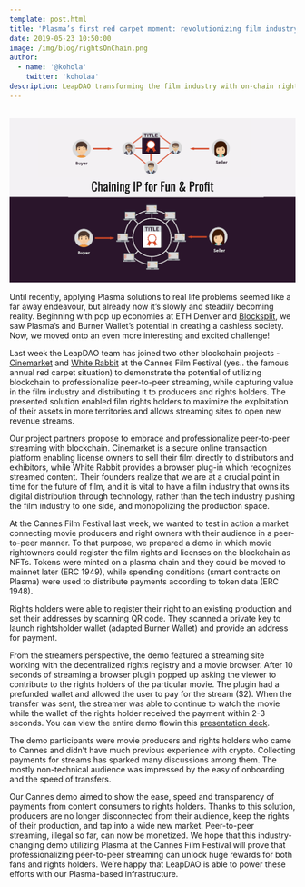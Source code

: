 ```yaml
---
template: post.html
title: 'Plasma’s first red carpet moment: revolutionizing film industry in Cannes'
date: 2019-05-23 10:50:00
image: /img/blog/rightsOnChain.png
author:
  - name: '@kohola'
    twitter: 'koholaa'
description: LeapDAO transforming the film industry with on-chain rights management.
---
```


<br>

<img src="/img/blog/rightsOnChain.png" alt="Rights Management on Chain">

Until recently, applying Plasma solutions to real life problems seemed like a far away endeavour, but already now it’s slowly and steadily becoming reality. Beginning with pop up economies at ETH Denver and [Blocksplit](https://leapdao.org/blog/SunDAI-power-Blocksplit-2019/), we saw Plasma’s and Burner Wallet’s potential in creating a cashless society. Now, we moved onto an even more interesting and excited challenge! 

Last week the LeapDAO team has joined two other blockchain projects - [Cinemarket](https://www.cinemarket.io/) and [White Rabbit](https://whiterabbit.one/) at the Cannes Film Festival (yes.. the famous annual red carpet situation) to demonstrate the potential of utilizing blockchain to professionalize peer-to-peer streaming, while capturing value in the film industry and distributing it to producers and rights holders. The presented solution enabled film rights holders to maximize the exploitation of their assets in more territories and allows streaming sites to open new revenue streams.


Our project partners propose to embrace and professionalize peer-to-peer streaming with blockchain. Cinemarket is a secure online transaction platform enabling license owners to sell their film directly to distributors and exhibitors, while White Rabbit provides a browser plug-in which recognizes streamed content. Their founders realize that we are at a crucial point in time for the future of film, and it is vital to have a film industry that owns its digital distribution through technology, rather than the tech industry pushing the film industry to one side, and monopolizing the production space. 


At the Cannes Film Festival last week, we wanted to test in action a market connecting movie producers and right owners with their audience in a peer-to-peer manner. To that purpose, we prepared a demo in which movie rightowners could register the film rights and licenses on the blockchain as NFTs.  Tokens were minted on a plasma chain and they could be moved to mainnet later (ERC 1949), while spending conditions (smart contracts on Plasma) were used to distribute payments according to token data (ERC 1948).

Rights holders were able to register their right to an existing production and set their addresses by scanning QR code. They scanned a private key to launch rightsholder wallet (adapted Burner Wallet) and provide an address for payment. 

From the streamers perspective, the demo featured a streaming site working with the decentralized rights registry and a movie browser. After 10 seconds of streaming a browser plugin popped up asking the viewer to contribute to the rights holders of the particular movie. The plugin had a prefunded wallet and allowed the user to pay for the stream ($2). When the transfer was sent, the streamer was able to continue to watch the movie while the wallet of the rights holder received the payment within 2-3 seconds. You can view the entire demo flowin this [presentation deck](https://docs.google.com/presentation/d/1QabUcFLZQLx3VS9e-QRiF-EmTk5tYjbiII-zlROVC4Q). 

The demo participants were movie producers and rights holders who came to Cannes and didn’t have much previous experience with crypto. Collecting payments for streams has sparked many discussions among them. The mostly non-technical audience was impressed by the easy of onboarding and the speed of transfers.

Our Cannes demo aimed to show the ease, speed and transparency of payments from content consumers to rights holders. Thanks to this solution, producers are no longer disconnected from their audience, keep the rights of their production, and tap into a wide new market. Peer-to-peer streaming, illegal so far, can now be monetized. We hope that this industry-changing demo utilizing Plasma at the Cannes Film Festival will prove that professionalizing peer-to-peer streaming can unlock huge rewards for both fans and rights holders. We’re happy that LeapDAO is able to power these efforts with our Plasma-based infrastructure.




